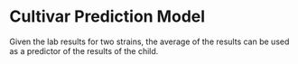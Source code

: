 # Cultivar Prediction Model

Given the lab results for two strains, the average of the results can be used as a predictor of the results of the child.
